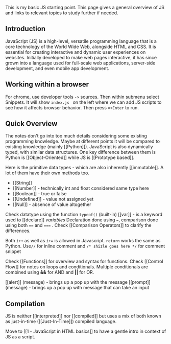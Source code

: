 This is my basic JS starting point. This page gives a general overview of JS and links to relevant topics to study further if needed.

## Introduction

JavaScript (JS) is a high-level, versatile programming language that is a core technology of the World Wide Web, alongside HTML and CSS. It is essential for creating interactive and dynamic user experiences on websites. Initially developed to make web pages interactive, it has since grown into a language used for full-scale web applications, server-side development, and even mobile app development.

## Working within a browser

For chrome, use developer tools `->` sources. Then within submenu select Snippets. It will show `index.js `  on the left where we can add JS scripts to see how it affects browser behavior. Then press `⌘+Enter` to run.

## Quick Overview

The notes don't go into too much details considering some existing programming knowledge. Maybe at different points it will be compared to existing knowledge (mainly [[Python]]). JavaScript is also dynamically typed, with similar data structures. One key difference between them is Python is [[Object-Oriented]] while JS is [[Prototype based]]. 

Here is the primitive data types - which are also inherently [[immutable]]. A lot of them have their own methods too.
- [[String]]
- [[Number]] - technically int and float considered same type here
- [[Boolean]] - true or false
- [[Undefined]] - value not assigned yet
- [[Null]] - absence of value altogether

Check datatype using the function  `typeof()` (built-in)
[[var]] - is a keyword used to [[declare]] *variables* 
Declaration done using `=`, comparison done using both `==` and `===` . Check [[Comparison Operators]] to clarify the differences.


Both `i++` as well as `i+=` is allowed in Javascript. 
`return` works the same as Python.
Use`//` for inline comment and `/* shizle goes here */` for comment snippet

Check [[Functions]] for overview and syntax for functions.
Check [[Control Flow]] for notes on loops and conditionals.
Multiple conditionals are combined using **&&** for AND and **||** for OR.

[[alert]] (message) -  brings up a pop up with the message
[[prompt]] (message) - brings up a pop up with message that can take an input 

## Compilation

JS is neither [[interpreted]] nor [[compiled]] but uses a mix of both known as just-in-time ([[Just-In-Time]]) compiled language.

Move to [[1 - JavaScript in HTML basics]] to have a gentle intro in context of JS as a script.